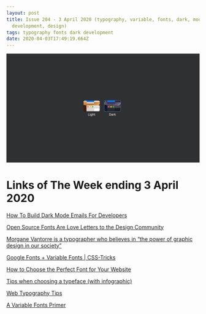 ```yaml
---
layout: post
title: Issue 204 - 3 April 2020 (typography, variable, fonts, dark, mode,
  development, design)
tags: typography fonts dark development
date: 2020-04-03T17:49:19.664Z
---
```

![How To Build Dark Mode Emails For Developers](/assets/uploads/issue-204.jpg "How To Build Dark Mode Emails For Developers")

# Links of The Week ending 3 April 2020

<a href="https://htmlemail.io/blog/dark-mode-email-styles" title="How To Build Dark Mode Emails For Developers" alt="How To Build Dark Mode Emails For Developers" target="_blank">How To Build Dark Mode Emails For Developers</a>

<a href="https://www.wired.com/story/open-source-fonts-love-letters-design-community/" title="Open Source Fonts Are Love Letters to the Design Community" alt="Open Source Fonts Are Love Letters to the Design Community" target="_blank">Open Source Fonts Are Love Letters to the Design Community</a>

<a href="https://www.itsnicethat.com/articles/morgane-vantorre-graphic-design-260320" title="Morgane Vantorre is a typographer who believes in “the power of graphic design in our society”" alt="Morgane Vantorre is a typographer who believes in “the power of graphic design in our society”" target="_blank">Morgane Vantorre is a typographer who believes in “the power of graphic design in our society”</a>

<a href="https://css-tricks.com/google-fonts-variable-fonts/" title="Google Fonts + Variable Fonts | CSS-Tricks" alt="Google Fonts + Variable Fonts | CSS-Tricks" target="_blank">Google Fonts + Variable Fonts | CSS-Tricks</a>

<a href="https://elementor.com/blog/choosing-fonts-for-website/" title="How to Choose the Perfect Font for Your Website" alt="How to Choose the Perfect Font for Your Website" target="_blank">How to Choose the Perfect Font for Your Website</a>

<a href="https://uxdesign.cc/tips-when-choosing-a-typeface-with-infographic-d8a85a999f1" title="Tips when choosing a typeface (with infographic)" alt="Tips when choosing a typeface (with infographic)"  target="_blank">Tips when choosing a typeface (with infographic)</a>

<a href="https://design.infinum.com/case/web-typography-tips?mc_cid=73207e6db4&mc_eid=ff217a4e6e" title="Web Typography Tips" alt="Web Typography Tips"  target="_blank">Web Typography Tips</a>

<a href="https://variablefonts.io/" title="A Variable Fonts Primer" alt="A Variable Fonts Primer" target="_blank">A Variable Fonts Primer</a>